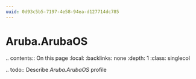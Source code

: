 ```yaml
---
uuid: 0d93c5b5-7197-4e58-94ea-d127714dc785
---
```



# Aruba.ArubaOS

.. contents:: On this page
    :local:
    :backlinks: none
    :depth: 1
    :class: singlecol

.. todo::
    Describe *Aruba.ArubaOS* profile

